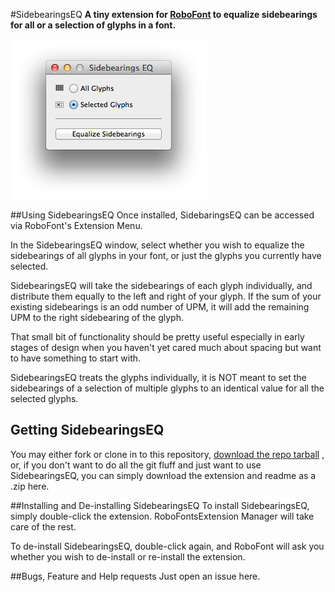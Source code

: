 #SidebearingsEQ
**A tiny extension for [RoboFont](http://doc.robofont.com/) to equalize sidebearings for all or a selection of glyphs in a font.**

![SidebearingsEQ Screenshot](http://github.com/franzheidl/SidebearingsEQ/raw/master/screenshot.png)
 


##Using SidebearingsEQ
Once installed, SidebaringsEQ can be accessed via RoboFont's Extension Menu.

In the SidebearingsEQ window, select whether you wish to equalize the sidebearings of all glyphs in your font, or just the glyphs you currently have selected.

SidebearingsEQ will take the sidebearings of each glyph individually, and distribute them equally to the left and right of your glyph. If the sum of your existing sidebearings is an odd number of UPM, it will add the remaining UPM to the right sidebearing of the glyph.

That small bit of functionality should be pretty useful especially in early stages of design when you haven't yet cared much about spacing but want to have something to start with.

SidebearingsEQ treats the glyphs individually, it is NOT meant to set the sidebearings of a selection of multiple glyphs to an identical value for all the selected glyphs.

## Getting SidebearingsEQ
You may either fork or clone in to this repository, [download the repo tarball](http://github.com/franzheidl/SidebearingsEQ/zipball/master/ "Download the SidebearingsEQ repo tarball") , or, if you don't want to do all the git fluff and just want to use SidebearingsEQ, you can simply download the extension and readme as a .zip here.

##Installing and De-installing SidebearingsEQ
To install SidebearingsEQ, simply double-click the extension. RoboFontsExtension Manager will take care of the rest. 

To de-install SidebearingsEQ, double-click again, and RoboFont will ask you whether you wish to de-install or re-install the extension.

##Bugs, Feature and Help requests
Just open an issue here.